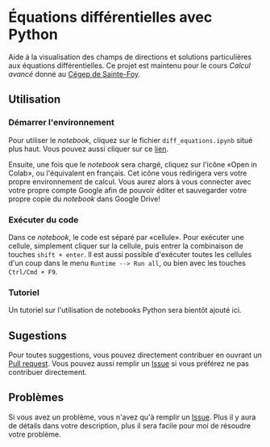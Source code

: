 # Équations différentielles avec Python

Aide à la visualisation des champs de directions et solutions particulières aux équations différentielles.
Ce projet est maintenu pour le cours *Calcul avancé* donné au 
[Cégep de Sainte-Foy](https://www.cegep-ste-foy.qc.ca/accueil/?no_cache=1).

## Utilisation

### Démarrer l'environnement

Pour utiliser le *notebook*, cliquez sur le fichier `diff_equations.ipynb` situé plus haut. Vous
pouvez aussi cliquer sur ce [lien](https://github.com/TrickyTroll/equations-diff/blob/main/diff_equations.ipynb).

Ensuite, une fois que le *notebook* sera chargé, cliquez sur l'icône «Open in Colab», ou l'équivalent en français.
Cet icône vous redirigera vers votre propre environnement de calcul. Vous aurez alors à vous connecter avec votre
propre compte Google afin de pouvoir éditer et sauvegarder votre propre copie du *notebook* dans Google Drive!

### Exécuter du code

Dans ce *notebook*, le code est séparé par «cellule». Pour exécuter une cellule, simplement cliquer sur la cellule, 
puis entrer la combinaison de touches `shift + enter`. Il est aussi possible d'exécuter toutes les cellules d'un
coup dans le menu `Runtime --> Run all`, ou bien avec les touches `Ctrl/Cmd + F9`.

### Tutoriel

Un tutoriel sur l'utilisation de notebooks Python sera bientôt ajouté ici.

## Sugestions

Pour toutes suggestions, vous pouvez directement contribuer en ouvrant un 
[Pull request](https://github.com/TrickyTroll/equations-diff/pulls). Vous pouvez aussi remplir un 
[Issue](https://github.com/TrickyTroll/equations-diff/issues) si vous préférez ne pas contribuer
directement.

## Problèmes

Si vous avez un problème, vous n'avez qu'à remplir un [Issue](https://github.com/TrickyTroll/equations-diff/issues).
Plus il y aura de détails dans votre description, plus il sera facile pour moi de résoudre votre problème.
